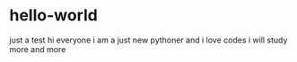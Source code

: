 # hello-world
just a test
hi everyone 
i am a just new pythoner and i love codes 
i will study more and more
